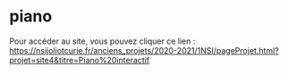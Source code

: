# piano

Pour accéder au site, vous pouvez cliquer ce lien : https://nsijoliotcurie.fr/anciens_projets/2020-2021/1NSI/pageProjet.html?projet=site4&titre=Piano%20interactif
